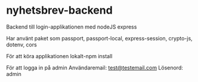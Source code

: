 # nyhetsbrev-backend
Backend till login-applikationen med nodeJS express

Har använt paket som passport, passport-local, express-session, crypto-js, dotenv, cors

För att köra applikationen lokalt-npm install

För att logga in på admin
Användaremail: test@testemail.com
Lösenord: admin
